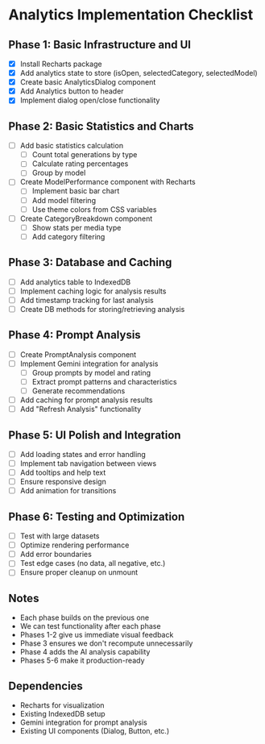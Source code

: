 # Analytics Implementation Checklist

## Phase 1: Basic Infrastructure and UI
- [x] Install Recharts package
- [x] Add analytics state to store (isOpen, selectedCategory, selectedModel)
- [x] Create basic AnalyticsDialog component
- [x] Add Analytics button to header
- [x] Implement dialog open/close functionality

## Phase 2: Basic Statistics and Charts
- [ ] Add basic statistics calculation
  - [ ] Count total generations by type
  - [ ] Calculate rating percentages
  - [ ] Group by model
- [ ] Create ModelPerformance component with Recharts
  - [ ] Implement basic bar chart
  - [ ] Add model filtering
  - [ ] Use theme colors from CSS variables
- [ ] Create CategoryBreakdown component
  - [ ] Show stats per media type
  - [ ] Add category filtering

## Phase 3: Database and Caching
- [ ] Add analytics table to IndexedDB
- [ ] Implement caching logic for analysis results
- [ ] Add timestamp tracking for last analysis
- [ ] Create DB methods for storing/retrieving analysis

## Phase 4: Prompt Analysis
- [ ] Create PromptAnalysis component
- [ ] Implement Gemini integration for analysis
  - [ ] Group prompts by model and rating
  - [ ] Extract prompt patterns and characteristics
  - [ ] Generate recommendations
- [ ] Add caching for prompt analysis results
- [ ] Add "Refresh Analysis" functionality

## Phase 5: UI Polish and Integration
- [ ] Add loading states and error handling
- [ ] Implement tab navigation between views
- [ ] Add tooltips and help text
- [ ] Ensure responsive design
- [ ] Add animation for transitions

## Phase 6: Testing and Optimization
- [ ] Test with large datasets
- [ ] Optimize rendering performance
- [ ] Add error boundaries
- [ ] Test edge cases (no data, all negative, etc.)
- [ ] Ensure proper cleanup on unmount

## Notes
- Each phase builds on the previous one
- We can test functionality after each phase
- Phases 1-2 give us immediate visual feedback
- Phase 3 ensures we don't recompute unnecessarily
- Phase 4 adds the AI analysis capability
- Phases 5-6 make it production-ready

## Dependencies
- Recharts for visualization
- Existing IndexedDB setup
- Gemini integration for prompt analysis
- Existing UI components (Dialog, Button, etc.) 